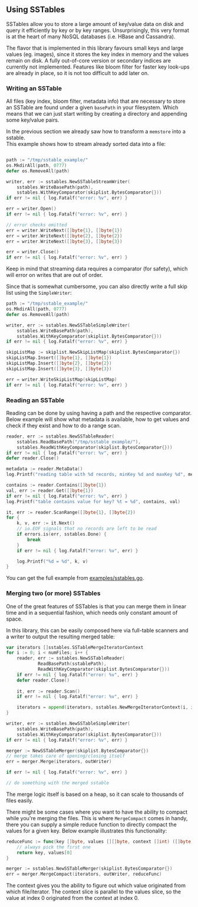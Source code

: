 ## Using SSTables

SSTables allow you to store a large amount of key/value data on disk and query it efficiently by key or by key ranges. Unsurprisingly, this very format is at the heart of many NoSQL databases (i.e. HBase and Cassandra).

The flavor that is implemented in this library favours small keys and large values (eg. images), since it stores the key index in memory and the values remain on disk. 
A fully out-of-core version or secondary indices are currently not implemented. Features like bloom filter for faster key look-ups are already in place, so it is not too difficult to add later on.

### Writing an SSTable

All files (key index, bloom filter, metadata info) that are necessary to store an SSTable are found under a given `basePath` in your filesystem.
Which means that we can just start writing by creating a directory and appending some key/value pairs. 

In the previous section we already saw how to transform a `memstore` into a sstable.   
This example shows how to stream already sorted data into a file:

```go

path := "/tmp/sstable_example/"
os.MkdirAll(path, 0777)
defer os.RemoveAll(path)

writer, err := sstables.NewSSTableStreamWriter(
    sstables.WriteBasePath(path),
    sstables.WithKeyComparator(skiplist.BytesComparator{}))
if err != nil { log.Fatalf("error: %v", err) }

err = writer.Open()
if err != nil { log.Fatalf("error: %v", err) }

// error checks omitted
err = writer.WriteNext([]byte{1}, []byte{1})
err = writer.WriteNext([]byte{2}, []byte{2})
err = writer.WriteNext([]byte{3}, []byte{3})

err = writer.Close()
if err != nil { log.Fatalf("error: %v", err) }

```

Keep in mind that streaming data requires a comparator (for safety), which will error on writes that are out of order.

Since that is somewhat cumbersome, you can also directly write a full skip list using the `SimpleWriter`:

```go
path := "/tmp/sstable_example/"
os.MkdirAll(path, 0777)
defer os.RemoveAll(path)

writer, err := sstables.NewSSTableSimpleWriter(
    sstables.WriteBasePath(path),
    sstables.WithKeyComparator(skiplist.BytesComparator{}))
if err != nil { log.Fatalf("error: %v", err) }

skipListMap := skiplist.NewSkipListMap(skiplist.BytesComparator{})
skipListMap.Insert([]byte{1}, []byte{1})
skipListMap.Insert([]byte{2}, []byte{2})
skipListMap.Insert([]byte{3}, []byte{3})

err = writer.WriteSkipListMap(skipListMap)
if err != nil { log.Fatalf("error: %v", err) }
```
 
### Reading an SSTable

Reading can be done by using having a path and the respective comparator. 
Below example will show what metadata is available, how to get values and check if they exist and how to do a range scan.

```go
reader, err := sstables.NewSSTableReader(
    sstables.ReadBasePath("/tmp/sstable_example/"),
    sstables.ReadWithKeyComparator(skiplist.BytesComparator{}))
if err != nil { log.Fatalf("error: %v", err) }
defer reader.Close()

metadata := reader.MetaData()
log.Printf("reading table with %d records, minKey %d and maxKey %d", metadata.NumRecords, metadata.MinKey, metadata.MaxKey)

contains := reader.Contains([]byte{1})
val, err := reader.Get([]byte{1})
if err != nil { log.Fatalf("error: %v", err) }
log.Printf("table contains value for key? %t = %d", contains, val)

it, err := reader.ScanRange([]byte{1}, []byte{2})
for {
    k, v, err := it.Next()
    // io.EOF signals that no records are left to be read
    if errors.is(err, sstables.Done) {
        break
    }
    if err != nil { log.Fatalf("error: %v", err) }

    log.Printf("%d = %d", k, v)
}

```

You can get the full example from [examples/sstables.go](/_examples/sstables.go).

### Merging two (or more) SSTables

One of the great features of SSTables is that you can merge them in linear time and in a sequential fashion, which needs only constant amount of space.  

In this library, this can be easily composed here via full-table scanners and a writer to output the resulting merged table: 

```go
var iterators []sstables.SSTableMergeIteratorContext
for i := 0; i < numFiles; i++ {
    reader, err := sstables.NewSSTableReader(
            ReadBasePath(sstablePath),
            ReadWithKeyComparator(skiplist.BytesComparator{}))
    if err != nil { log.Fatalf("error: %v", err) }
    defer reader.Close()
    
    it, err := reader.Scan()
    if err != nil { log.Fatalf("error: %v", err) }

    iterators = append(iterators, sstables.NewMergeIteratorContext(i, it))
}

writer, err := sstables.NewSSTableSimpleWriter(
    sstables.WriteBasePath(path),
    sstables.WithKeyComparator(skiplist.BytesComparator{}))
if err != nil { log.Fatalf("error: %v", err) }

merger := NewSSTableMerger(skiplist.BytesComparator{})
// merge takes care of opening/closing itself
err = merger.Merge(iterators, outWriter)

if err != nil { log.Fatalf("error: %v", err) }

// do something with the merged sstable
```

The merge logic itself is based on a heap, so it can scale to thousands of files easily.

There might be some cases where you want to have the ability to compact while you're merging the files. This is where `MergeCompact` comes in handy, there you can supply a simple reduce function to directly compact the values for a given key. Below example illustrates this functionality:

```go
reduceFunc := func(key []byte, values [][]byte, context []int) ([]byte, []byte) {
    // always pick the first one
    return key, values[0]
}

merger := sstables.NewSSTableMerger(skiplist.BytesComparator{})
err = merger.MergeCompact(iterators, outWriter, reduceFunc)
```

The context gives you the ability to figure out which value originated from which file/iterator. The context slice is parallel to the values slice, so the value at index 0 originated from the context at index 0.
